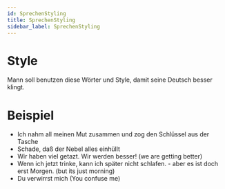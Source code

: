 ```yaml
---
id: SprechenStyling
title: SprechenStyling
sidebar_label: SprechenStyling
---
```


# Style

Mann soll benutzen diese Wörter und Style, damit seine Deutsch besser klingt.

# Beispiel

- Ich nahm all meinen Mut zusammen und zog den Schlüssel aus der Tasche
- Schade, daß der Nebel alles einhüllt
- Wir haben viel getazt. Wir werden besser! (we are getting better)
- Wenn ich jetzt trinke, kann ich später nicht schlafen. - aber es ist doch erst Morgen. (but its just morning)
- Du verwirrst mich (You confuse me)
